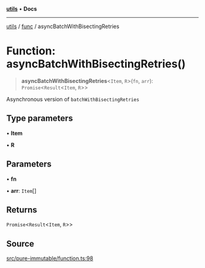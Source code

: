 [**utils**](../../../README.md) • **Docs**

***

[utils](../../../globals.md) / [func](../README.md) / asyncBatchWithBisectingRetries

# Function: asyncBatchWithBisectingRetries()

> **asyncBatchWithBisectingRetries**\<`Item`, `R`\>(`fn`, `arr`): `Promise`\<`Result`\<`Item`, `R`\>\>

Asynchronous version of `batchWithBisectingRetries`

## Type parameters

• **Item**

• **R**

## Parameters

• **fn**

• **arr**: `Item`[]

## Returns

`Promise`\<`Result`\<`Item`, `R`\>\>

## Source

[src/pure-immutable/function.ts:98](https://github.com/alpinisme/utils/blob/825f78da0ace828df12ea4d598fd95fa96ee25f5/src/pure-immutable/function.ts#L98)
